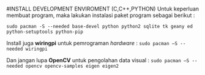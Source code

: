 #INSTALL DEVELOPMENT ENVIROMENT (C,C++,PYTHON)
Untuk keperluan membuat program, maka lakukan instalasi paket program sebagai berikut :

```
sudo pacman -S --needed base-devel python python2 sqlite tk geany ed python-setuptools python-pip
```

Install juga **wiringpi** untuk pemrograman *hardware* :
    `sudo pacman –S --needed wiringpi`
    
Dan jangan lupa **OpenCV** untuk pengolahan data visual :
    `sudo pacman –S --needed opencv opencv-samples eigen eigen2`
